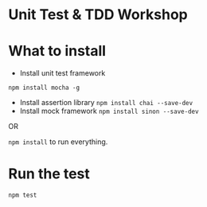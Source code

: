Unit Test & TDD Workshop
===

# What to install

* Install unit test framework
```
npm install mocha -g
```

* Install assertion library `npm install chai --save-dev`
* Install mock framework `npm install sinon --save-dev`

OR

`npm install` to run everything.

# Run the test

```
npm test
```